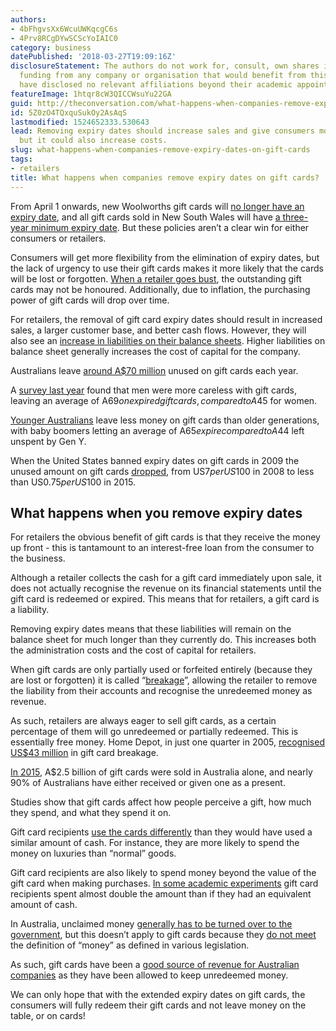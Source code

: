 ```yaml
---
authors:
- 4bFhgvsXx6WcuUWKqcgC6s
- 4Prv8RCgDYwSCScYoIAIC0
category: business
datePublished: '2018-03-27T19:09:16Z'
disclosureStatement: The authors do not work for, consult, own shares in or receive
  funding from any company or organisation that would benefit from this article, and
  have disclosed no relevant affiliations beyond their academic appointment.
featureImage: 1htqr8cW3QICCWsuYu22GA
guid: http://theconversation.com/what-happens-when-companies-remove-expiry-dates-on-gift-cards-93369
id: 5Z0zO4TQxquSukOy2AsAqS
lastmodified: 1524652333.530643
lead: Removing expiry dates should increase sales and give consumers more flexibility,
  but it could also increase costs.
slug: what-happens-when-companies-remove-expiry-dates-on-gift-cards
tags:
- retailers
title: What happens when companies remove expiry dates on gift cards?
---
```

From April 1 onwards, new Woolworths gift cards will [no longer have an expiry date](https://www.woolworthsgroup.com.au/page/media/Latest_News/woolworths-puts-an-end-to-gift-card-expiry-dates-for-good/), and all gift cards sold in New South Wales will have [a three-year minimum expiry date](http://www.fairtrading.nsw.gov.au/ftw/Consumers/Ways_to_shop/Gift_cards_and_vouchers.page). But these policies aren’t a clear win for either consumers or retailers. 

Consumers will get more flexibility from the elimination of expiry dates, but the lack of urgency to use their gift cards makes it more likely that the cards will be lost or forgotten. [When a retailer goes bust](https://theconversation.com/the-ugly-story-of-dick-smith-from-float-to-failure-55625), the outstanding gift cards may not be honoured. Additionally, due to inflation, the purchasing power of gift cards will drop over time.

For retailers, the removal of gift card expiry dates should result in increased sales, a larger customer base, and better cash flows. However, they will also see an [increase in liabilities on their balance sheets](https://www.woolworthsgroup.com.au/icms_docs/185964_annual-report-2014.pdf). Higher liabilities on balance sheet generally increases the cost of capital for the company.


Australians leave [around A$70 million](https://www.finder.com.au/press-release-aussies-wasting-70-million-per-year-on-unredeemed-gift-cards) unused on gift cards each year. 

A [survey last year](https://www.finder.com.au/press-release-aussies-wasting-70-million-per-year-on-unredeemed-gift-cards) found that men were more careless with gift cards, leaving an average of A$69 on expired gift cards, compared to A$45 for women. 

[Younger Australians](https://www.finder.com.au/press-release-aussies-wasting-70-million-per-year-on-unredeemed-gift-cards) leave less money on gift cards than older generations, with baby boomers letting an average of A$65 expire compared to A$44 left unspent by Gen Y. 

When the United States banned expiry dates on gift cards in 2009 the unused amount on gift cards [dropped](https://www.cebglobal.com/financial-services/tower-group/gift-cards.html), from US$7 per US$100 in 2008 to less than US$0.75 per US$100 in 2015. 

## What happens when you remove expiry dates

For retailers the obvious benefit of gift cards is that they receive the money up front - this is tantamount to an interest-free loan from the consumer to the business. 

Although a retailer collects the cash for a gift card immediately upon sale, it does not actually recognise the revenue on its financial statements until the gift card is redeemed or expired. This means that for retailers, a gift card is a liability. 

Removing expiry dates means that these liabilities will remain on the balance sheet for much longer than they currently do. This increases both the administration costs and the cost of capital for retailers. 

When gift cards are only partially used or forfeited entirely (because they are lost or forgotten) it is called “[breakage](https://www.investopedia.com/terms/b/breakage.asp)”, allowing the retailer to remove the liability from their accounts and recognise the unredeemed money as revenue. 

As such, retailers are always eager to sell gift cards, as a certain percentage of them will go unredeemed or partially redeemed. This is essentially free money. Home Depot, in just one quarter in 2005, [recognised US$43 million](https://search.proquest.com/docview/206787591?pq-origsite=gscholar) in gift card breakage. 


[In 2015](https://indue.com.au/news/australian-gift-card-market-boosted-by-seasonal-spending/), A$2.5 billion of gift cards were sold in Australia alone, and nearly 90% of Australians have either received or given one as a present. 

Studies show that gift cards affect how people perceive a gift, how much they spend, and what they spend it on.

Gift card recipients [use the cards differently](http://www.acrwebsite.org/volumes/13477/volumes/v35/NA-35) than they would have used a similar amount of cash. For instance, they are more likely to spend the money on luxuries than “normal” goods. 

Gift card recipients are also likely to spend money beyond the value of the gift card when making purchases. [In some academic experiments](http://www.acrwebsite.org/volumes/13477/volumes/v35/NA-35) gift card recipients spent almost double the amount than if they had an equivalent amount of cash. 

In Australia, unclaimed money [generally has to be turned over to the government](http://www8.austlii.edu.au/cgi-bin/viewdb/au/legis/cth/consol_act/smalma1999481/), but this doesn’t apply to gift cards because they [do not meet](https://treasury.gov.au/publication/gift-cards-in-the-australian-market-report-2/gift-cards-in-the-australian-market-report/part-iv-gift-card-administration/) the definition of “money” as defined in various legislation. 

As such, gift cards have been a [good source of revenue for Australian companies](https://www.woolworthsgroup.com.au/page/media/Latest_News/woolworths-puts-an-end-to-gift-card-expiry-dates-for-good/) as they have been allowed to keep unredeemed money. 

We can only hope that with the extended expiry dates on gift cards, the consumers will fully redeem their gift cards and not leave money on the table, or on cards!